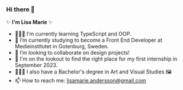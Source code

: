 ### Hi there 👋

✨ **I'm Lisa Marie** ✨ 

- 👩🏻‍💻 I’m currently learning TypeScript and OOP.
- 🌱 I’m currently studying to become a Front End Developer at Medieinstitutet in Gotenburg, Sweden. 
- 👯 I’m looking to collaborate on design projects!
- 👀 I'm on the lookout to find the right place for my first internship in September 2023.
- 👩🏻‍🎓 I also have a Bachelor's degree in Art and Visual Studies 🖼
- 📫 How to reach me: lisamarie.andersson@gmail.com
